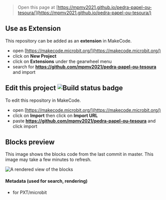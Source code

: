 
> Open this page at [https://mpmv2021.github.io/pedra-papel-ou-tesoura/](https://mpmv2021.github.io/pedra-papel-ou-tesoura/)

## Use as Extension

This repository can be added as an **extension** in MakeCode.

* open [https://makecode.microbit.org/](https://makecode.microbit.org/)
* click on **New Project**
* click on **Extensions** under the gearwheel menu
* search for **https://github.com/mpmv2021/pedra-papel-ou-tesoura** and import

## Edit this project ![Build status badge](https://github.com/mpmv2021/pedra-papel-ou-tesoura/workflows/MakeCode/badge.svg)

To edit this repository in MakeCode.

* open [https://makecode.microbit.org/](https://makecode.microbit.org/)
* click on **Import** then click on **Import URL**
* paste **https://github.com/mpmv2021/pedra-papel-ou-tesoura** and click import

## Blocks preview

This image shows the blocks code from the last commit in master.
This image may take a few minutes to refresh.

![A rendered view of the blocks](https://github.com/mpmv2021/pedra-papel-ou-tesoura/raw/master/.github/makecode/blocks.png)

#### Metadata (used for search, rendering)

* for PXT/microbit
<script src="https://makecode.com/gh-pages-embed.js"></script><script>makeCodeRender("{{ site.makecode.home_url }}", "{{ site.github.owner_name }}/{{ site.github.repository_name }}");</script>
